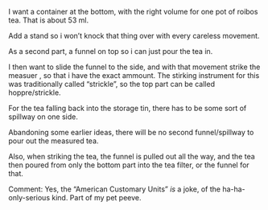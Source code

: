 
I want a container at the bottom, with the right volume for one pot of roibos tea. That is about 53 ml.

Add a stand so i won’t knock that thing over with every careless movement.

As a second part, a funnel on top so i can just pour the tea in.

I then want to slide the funnel to the side, and with that movement strike the measuer , so that i have the exact ammount. The stirking instrument for this was traditionally called “strickle”, so the top part can be called hoppre/strickle.

For the tea falling back into the storage tin, there has to be some sort of spillway on one side.

Abandoning some earlier ideas, there will be no second funnel/spillway to pour out the measured tea.

Also, when striking the tea, the funnel is pulled out all the way, and the tea then poured from only the bottom part into the tea filter, or the funnel for that.



Comment: Yes, the “American Customary Units” *is* a joke, of the ha-ha-only-serious kind. Part of my pet peeve.